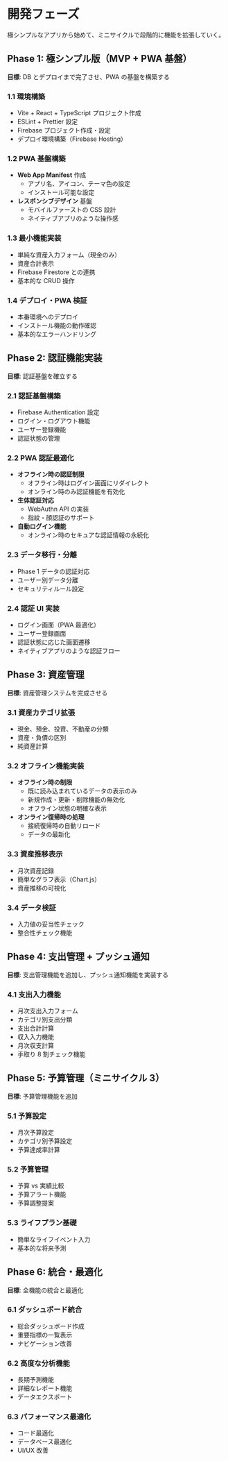 # 開発フェーズ

極シンプルなアプリから始めて、ミニサイクルで段階的に機能を拡張していく。

## Phase 1: 極シンプル版（MVP + PWA 基盤）

**目標**: DB とデプロイまで完了させ、PWA の基盤を構築する

### 1.1 環境構築

- Vite + React + TypeScript プロジェクト作成
- ESLint + Prettier 設定
- Firebase プロジェクト作成・設定
- デプロイ環境構築（Firebase Hosting）

### 1.2 PWA 基盤構築

- **Web App Manifest** 作成
  - アプリ名、アイコン、テーマ色の設定
  - インストール可能な設定
- **レスポンシブデザイン** 基盤
  - モバイルファーストの CSS 設計
  - ネイティブアプリのような操作感

### 1.3 最小機能実装

- 単純な資産入力フォーム（現金のみ）
- 資産合計表示
- Firebase Firestore との連携
- 基本的な CRUD 操作

### 1.4 デプロイ・PWA 検証

- 本番環境へのデプロイ
- インストール機能の動作確認
- 基本的なエラーハンドリング

## Phase 2: 認証機能実装

**目標**: 認証基盤を確立する

### 2.1 認証基盤構築

- Firebase Authentication 設定
- ログイン・ログアウト機能
- ユーザー登録機能
- 認証状態の管理

### 2.2 PWA 認証最適化

- **オフライン時の認証制限**
  - オフライン時はログイン画面にリダイレクト
  - オンライン時のみ認証機能を有効化
- **生体認証対応**
  - WebAuthn API の実装
  - 指紋・顔認証のサポート
- **自動ログイン機能**
  - オンライン時のセキュアな認証情報の永続化

### 2.3 データ移行・分離

- Phase 1 データの認証対応
- ユーザー別データ分離
- セキュリティルール設定

### 2.4 認証 UI 実装

- ログイン画面（PWA 最適化）
- ユーザー登録画面
- 認証状態に応じた画面遷移
- ネイティブアプリのような認証フロー

## Phase 3: 資産管理

**目標**: 資産管理システムを完成させる

### 3.1 資産カテゴリ拡張

- 現金、預金、投資、不動産の分類
- 資産・負債の区別
- 純資産計算

### 3.2 オフライン機能実装

- **オフライン時の制限**
  - 既に読み込まれているデータの表示のみ
  - 新規作成・更新・削除機能の無効化
  - オフライン状態の明確な表示
- **オンライン復帰時の処理**
  - 接続復帰時の自動リロード
  - データの最新化

### 3.3 資産推移表示

- 月次資産記録
- 簡単なグラフ表示（Chart.js）
- 資産推移の可視化

### 3.4 データ検証

- 入力値の妥当性チェック
- 整合性チェック機能

## Phase 4: 支出管理 + プッシュ通知

**目標**: 支出管理機能を追加し、プッシュ通知機能を実装する

### 4.1 支出入力機能

- 月次支出入力フォーム
- カテゴリ別支出分類
- 支出合計計算
- 収入入力機能
- 月次収支計算
- 手取り 8 割チェック機能

## Phase 5: 予算管理（ミニサイクル 3）

**目標**: 予算管理機能を追加

### 5.1 予算設定

- 月次予算設定
- カテゴリ別予算設定
- 予算達成率計算

### 5.2 予算管理

- 予算 vs 実績比較
- 予算アラート機能
- 予算調整提案

### 5.3 ライフプラン基礎

- 簡単なライフイベント入力
- 基本的な将来予測

## Phase 6: 統合・最適化

**目標**: 全機能の統合と最適化

### 6.1 ダッシュボード統合

- 総合ダッシュボード作成
- 重要指標の一覧表示
- ナビゲーション改善

### 6.2 高度な分析機能

- 長期予測機能
- 詳細なレポート機能
- データエクスポート

### 6.3 パフォーマンス最適化

- コード最適化
- データベース最適化
- UI/UX 改善
